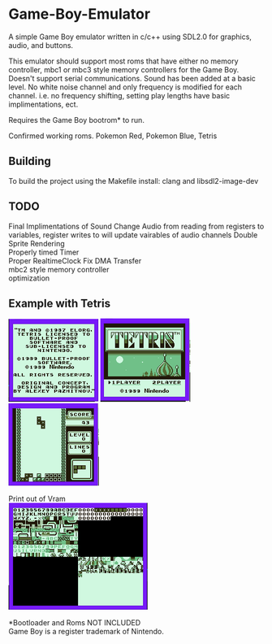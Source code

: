 # Game-Boy-Emulator
A simple Game Boy emulator written in c/c++ using SDL2.0 for graphics, audio, and buttons.

This emulator should support most roms that have either no memory controller, mbc1 or mbc3 style memory controllers for the Game Boy. Doesn't support serial communications.
Sound has been added at a basic level. No white noise channel and only frequency is modified for each channel. i.e. no frequency shifting, setting play lengths have basic implimentations, ect. 

Requires the Game Boy bootrom* to run.

Confirmed working roms.
Pokemon Red, Pokemon Blue, Tetris

## Building
To build the project using the Makefile install: clang and libsdl2-image-dev

## TODO
Final Implimentations of Sound
Change Audio from reading from registers to variables, register writes to will update vairables of audio channels 
Double Sprite Rendering  
Properly timed Timer  
Proper RealtimeClock
Fix DMA Transfer  
mbc2 style memory controller  
optimization  

## Example with Tetris  
![intro](https://github.com/LutuluM/Game-Boy-Emulator/blob/master/screenshots/intro.PNG)
![LoadScreen](https://github.com/LutuluM/Game-Boy-Emulator/blob/master/screenshots/load%20screen.PNG)
![Game](https://github.com/LutuluM/Game-Boy-Emulator/blob/master/screenshots/game.PNG)

Print out of Vram  
![Vram](https://github.com/LutuluM/Game-Boy-Emulator/blob/master/screenshots/Memory.PNG)

*Bootloader and Roms NOT INCLUDED  
Game Boy is a register trademark of Nintendo.
